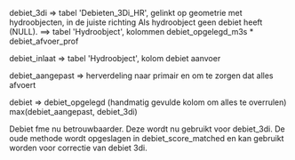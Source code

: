 debiet_3di =>
tabel 'Debieten_3Di_HR', gelinkt op geometrie met hydroobjecten, in de juiste richting
Als hydroobject geen debiet heeft (NULL). ==> tabel 'Hydroobject', kolommen
debiet_opgelegd_m3s * debiet_afvoer_prof

debiet_inlaat => tabel 'Hydroobject', kolom debiet aanvoer

debiet_aangepast => herverdeling naar primair en om te zorgen dat alles
afvoert

debiet =>
debiet_opgelegd (handmatig gevulde kolom om alles te overrulen)
max(debiet_aangepast, debiet_3di)

Debiet fme nu betrouwbaarder. Deze wordt nu gebruikt voor debiet_3di. De oude
methode wordt opgeslagen in debiet_score_matched en kan gebruikt worden voor
correctie van debiet 3di.

